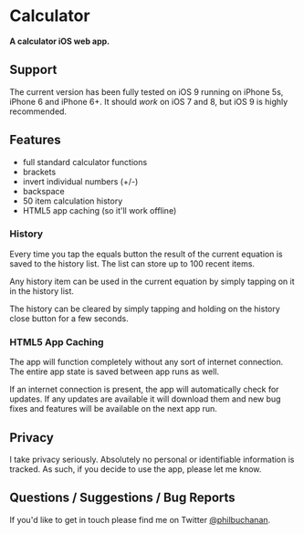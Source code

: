 # Calculator

**A calculator iOS web app.**

## Support

The current version has been fully tested on iOS 9 running on iPhone 5s, iPhone 6 and iPhone 6+. It should *work* on iOS 7 and 8, but iOS 9 is highly recommended.

## Features

- full standard calculator functions
- brackets
- invert individual numbers (+/-)
- backspace
- 50 item calculation history
- HTML5 app caching (so it'll work offline)

### History

Every time you tap the equals button the result of the current equation is saved to the history list. The list can store up to 100 recent items.

Any history item can be used in the current equation by simply tapping on it in the history list.

The history can be cleared by simply tapping and holding on the history close button for a few seconds.

### HTML5 App Caching

The app will function completely without any sort of internet connection. The entire app state is saved between app runs as well.

If an internet connection is present, the app will automatically check for updates. If any updates are available it will download them and new bug fixes and features will be available on the next app run.

## Privacy

I take privacy seriously. Absolutely no personal or identifiable information is tracked. As such, if you decide to use the app, please let me know.

## Questions / Suggestions / Bug Reports

If you'd like to get in touch please find me on Twitter [@philbuchanan](https://twitter.com/philbuchanan).
